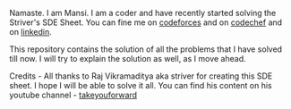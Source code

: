 Namaste. I am Mansi. 
I am a coder and have recently started solving the Striver's SDE Sheet. You can fine me on [codeforces](https://codeforces.com/profile/coder_india) and on [codechef](https://www.codechef.com/users/code_mansi) and on [linkedin](https://www.linkedin.com/in/transformers-ai/).

This repository contains the solution of all the problems that I have solved till now. I will try to explain the solution as well, as I move ahead.

Credits - All thanks to Raj Vikramaditya aka striver for creating this SDE sheet.
I hope I will be able to solve it all.
You can find his content on his youtube channel - [takeyouforward](https://www.youtube.com/@takeUforward)